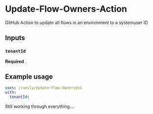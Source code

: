# Update-Flow-Owners-Action
GitHub Action to update all flows in an environment to a systemuser ID

## Inputs

### `tenantId`

**Required** .


## Example usage

```yaml
uses: jraesly/Update-Flow-Owners@v1
with:
  tenantId: 
```

Still working through everything....
